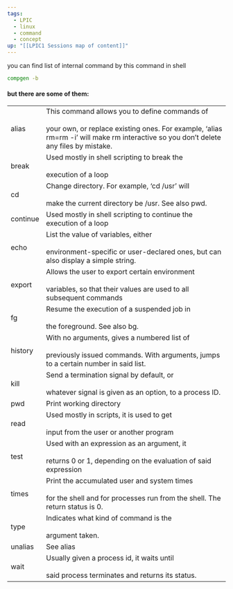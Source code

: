 ```yaml
---
tags:
  - LPIC
  - linux
  - command
  - concept
up: "[[LPIC1 Sessions map of content]]"
---
```

you can find list of internal command by this command in shell

```bash
compgen -b
```

#### but there are some of them:

|   |   |
|---|---|
|alias|This command allows you to define commands of<br><br>your own, or replace existing ones. For example, ‘alias rm=rm -i’ will make rm interactive so you don’t delete any files by mistake.|
|break|Used mostly in shell scripting to break the<br><br>execution of a loop|
|cd|Change directory. For example, ‘cd /usr’ will<br><br>make the current directory be /usr. See also pwd.|
|continue|Used mostly in shell scripting to continue the execution of a loop|
|echo|List the value of variables, either<br><br>environment-specific or user-declared ones, but can also display a simple string.|
|export|Allows the user to export certain environment<br><br>variables, so that their values are used to all subsequent commands|
|fg|Resume the execution of a suspended job in<br><br>the foreground. See also bg.|
|history|With no arguments, gives a numbered list of<br><br>previously issued commands. With arguments, jumps to a certain number in said list.|
|kill|Send a termination signal by default, or<br><br>whatever signal is given as an option, to a process ID.|
|pwd|Print working directory|
|read|Used mostly in scripts, it is used to get<br><br>input from the user or another program|
|test|Used with an expression as an argument, it<br><br>returns 0 or 1, depending on the evaluation of said expression|
|times|Print the accumulated user and system times<br><br>for the shell and for processes run from the shell. The return status is 0.|
|type|Indicates what kind of command is the<br><br>argument taken.|
|unalias|See alias|
|wait|Usually given a process id, it waits until<br><br>said process terminates and returns its status.|
